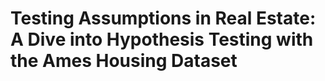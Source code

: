 # Testing Assumptions in Real Estate: A Dive into Hypothesis Testing with the Ames Housing Dataset

